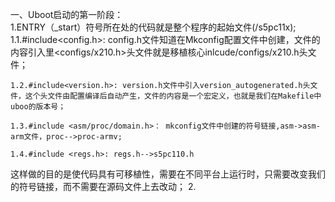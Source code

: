 一、Uboot启动的第一阶段：  
  1.ENTRY（_start）符号所在处的代码就是整个程序的起始文件(/s5pc11x);
    1.1.#include<config.h>: config.h文件知道在Mkconfig配置文件中创建，文件的内容引入里<configs/x210.h>头文件就是移植核心inlcude/configs/x210.h头文件；
    
    1.2.#include<version.h>: version.h文件中引入version_autogenerated.h头文件，这个头文件由配置编译后自动产生，文件的内容是一个宏定义，也就是我们在Makefile中uboo的版本号；
    
    1.3.#include <asm/proc/domain.h>： mkconfig文件中创建的符号链接,asm->asm-arm文件，proc-->proc-armv;
    
    1.4.#include <regs.h>: regs.h-->s5pc110.h
    
  这样做的目的是使代码具有可移植性，需要在不同平台上运行时，只需要改变我们的符号链接，而不需要在源码文件上去改动；
  2.
